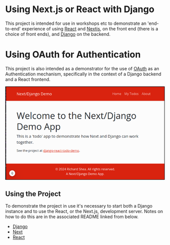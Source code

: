# Using Next.js or React with Django

This project is intended for use in workshops etc to demonstrate an 'end-to-end' experience of using [React](https://react.dev/) and [Nextjs](https://nextjs.org/docs), on the front end (there is a choice of front ends), and [Django](https://www.djangoproject.com/) on the backend.

# Using OAuth for Authentication

This project is also intended as a demonstrator for the use of [OAuth](https://datatracker.ietf.org/wg/oauth/about/) as an Authentication mechanism, specifically in the context of a Django backend and a React frontend.


![Screenshot of nextjs frontend.](doco_assets/README.md-assets/nextjs-home-splash.png)


## Using the Project

To demonstrate the project in use it's necessary to start both a Django instance and to use the React, or the Next.js, development server. Notes on how to do this are in the associated README linked from below.


- [Django](./README_DJANGO.md)
- [Next](./README_NEXT.md)
- [React](./README_React.md)


